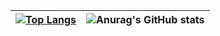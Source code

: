| [![Top Langs](https://github-readme-stats.vercel.app/api/top-langs/?username=ankita-maity&layout=compact&hide_border=true&langs_count=10&exclude_repo=IndicWiki-Project)](https://github.com/anuraghazra/github-readme-stats)|![Anurag's GitHub stats](https://github-readme-stats.vercel.app/api?username=ankita-maity&show_icons=true&count_private=true&hide=stars,issues&count_private=true&hide_border=true)
| ------------- | ------------- |
